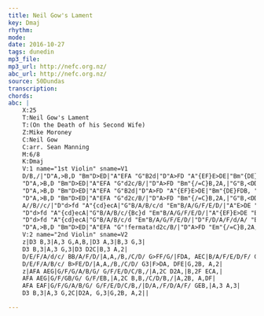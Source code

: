 ```yaml
---
title: Neil Gow's Lament
key: Dmaj
rhythm: 
mode:
date: 2016-10-27
tags: dunedin
mp3_file:
mp3_url: http://nefc.org.nz/
abc_url: http://nefc.org.nz/
source: 50Dundas
transcription:
chords: 
abc: |
    X:25
    T:Neil Gow's Lament
    T:(On the Death of his Second Wife)
    Z:Mike Moroney
    C:Neil Gow
    C:arr. Sean Manning
    M:6/8
    K:Dmaj
    V:1 name="1st Violin" sname=V1
    D/B,/|"D"A,>B,D "Bm"D>ED|"A"EFA "G"B2d|"D"A>FD "A"{EF}E>DE|"Bm"{DE}FDB, "G"B,2D/B,/|
    "D"A,>B,D "Bm"D>ED|"A"EFA "G"d2c/B/|"D"A>FD "Bm"{/=C}B,2A,|"G"B,<DD "D"D2|
    "D"A,>B,D "Bm"D>ED|"A"EFA "G"B2d|"D"A>FD "A"{EF}E>DE|"Bm"{DE}FDB, "G"B,2D/B,/|
    "D"A,>B,D "Bm"D>ED|"A"EFA "G"d2c/B/|"D"A>FD "Bm"{/=C}B,2A,|"G"B,<DD "D"D2|
    A//B//c/|"D"d>fd "A"{cd}ecA|"G"B/A/B/c/d "Em"B/A/G/F/E/D/|"A"E>DE "D"{DE}F>ED|"Bm"{/D}FDB, "A"B,2 A//B//c/|
    "D"d>fd "A"{cd}ecA|"G"B/A/B/c/{Bc}d "Em"B/A/G/F/E/D/|"A"{EF}E>DE "Bm"{DE}FDB,|"A"A,<D"G"D "D"[D2A,2]A//B//c/|
    "D"d>fd "A"{cd}ecA|"G"B/A/B/c/d "Em"B/A/G/F/E/D/|"D"F/D/A/F/d/A/ "Bm"B/A/G/F/E/D/|"D"{DE}F"A"EE !fermata!E2D/B,/|
    "D"A,>B,D "Bm"D>ED|"A"EFA "G"!fermata!d2c/B/|"D"A>FD "Em"{/=C}B,2A,|"G"B,<DD "D"D2||
    V:2 name="2nd Violin" sname=V2
    z|D3 B,3|A,3 G,A,B,|D3 A,3|B,3 G,3|
    D3 B,3|A,3 G,3|D3 D2C|B,3 A,2|
    D/E/F/A/d/c/ BB/A/F/D/|A,A,/B,/C/D/ G>FF/G/|FDA, AEC|B/A/F/E/D/F/ GDB,|
    D/E/F/A/B/c/ B>FE/D/|A,A,/B,/C/D/ G3|F>DA, DFE|G,2B, A,2|
    z|AFA AEG|G/F/G/A/B/G/ G/F/E/D/C/B,/|A,2C D2A,|B,2F ECA,|
    AFA AEG|G/F/GB/G/ G/F/EB,|A,2C B,B,/C/D/B,/|A,2B, A,DF|
    AFA EAF|G/F/G/A/B/G/ G/F/E/D/C/B,/|D/A,/F/D/A/F/ GEB,|A,3 A,3|
    D3 B,3|A,3 G,2C|D2A, G,3|G,2B, A,2||

---
```

